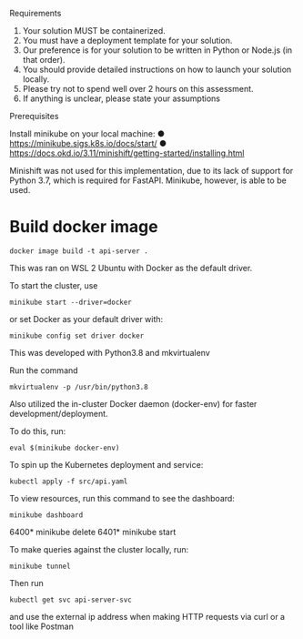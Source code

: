 Requirements
1. Your solution MUST be containerized.
2. You must have a deployment template for your solution.
3. Our preference is for your solution to be written in Python or Node.js (in that order).
4. You should provide detailed instructions on how to launch your solution locally.
5. Please try not to spend well over 2 hours on this assessment.
6. If anything is unclear, please state your assumptions



Prerequisites

Install minikube on your local machine:
● https://minikube.sigs.k8s.io/docs/start/
● https://docs.okd.io/3.11/minishift/getting-started/installing.html





Minishift was not used for this implementation, due to its lack of support for Python 3.7, which is required for FastAPI. Minikube, however, is able to be used. 




# Build docker image

`docker image build -t api-server .`




This was ran on WSL 2 Ubuntu with Docker as the default driver. 

To start the cluster, use 

`minikube start --driver=docker`


or set Docker as your default driver with:

`minikube config set driver docker`





This was developed with Python3.8 and mkvirtualenv

Run the command 

`mkvirtualenv -p /usr/bin/python3.8 `



Also utilized the in-cluster Docker daemon (docker-env) for faster development/deployment. 

To do this, run:

`eval $(minikube docker-env)`





To spin up the Kubernetes deployment and service:

`kubectl apply -f src/api.yaml`




To view resources, run this command to see the dashboard:

`minikube dashboard`


 6400* minikube delete
 6401* minikube start

To make queries against the cluster locally, run:

`minikube tunnel`

Then run 

`kubectl get svc api-server-svc`

and use the external ip address when making HTTP
requests via curl or a tool like Postman 


